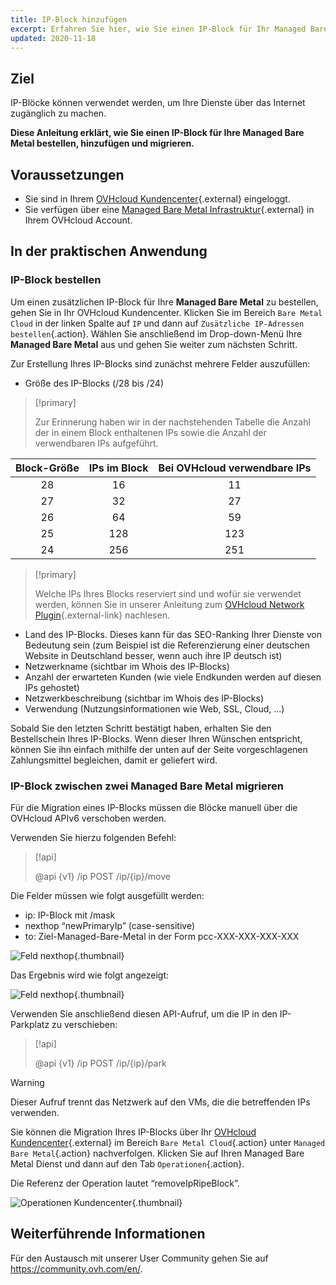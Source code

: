 ```yaml
---
title: IP-Block hinzufügen
excerpt: Erfahren Sie hier, wie Sie einen IP-Block für Ihr Managed Bare Metal Projekt bestellen
updated: 2020-11-18
---
```


## Ziel

IP-Blöcke können verwendet werden, um Ihre Dienste über das Internet zugänglich zu machen. 

**Diese Anleitung erklärt, wie Sie einen IP-Block für Ihre Managed Bare Metal bestellen, hinzufügen und migrieren.**

## Voraussetzungen

- Sie sind in Ihrem [OVHcloud Kundencenter](/links/manager){.external} eingeloggt.
- Sie verfügen über eine [Managed Bare Metal Infrastruktur](https://www.ovhcloud.com/de/managed-bare-metal/){.external} in Ihrem OVHcloud Account.

## In der praktischen Anwendung

### IP-Block bestellen

Um einen zusätzlichen IP-Block für Ihre **Managed Bare Metal** zu bestellen, gehen Sie in Ihr OVHcloud Kundencenter. Klicken Sie im Bereich `Bare Metal Cloud` in der linken Spalte auf `IP` und dann auf `Zusätzliche IP-Adressen bestellen`{.action}. Wählen Sie anschließend im Drop-down-Menü Ihre **Managed Bare Metal** aus und gehen Sie weiter zum nächsten Schritt.

Zur Erstellung Ihres IP-Blocks sind zunächst mehrere Felder auszufüllen:

- Größe des IP-Blocks (/28 bis /24)

> [!primary]
>
> Zur Erinnerung haben wir in der nachstehenden Tabelle die Anzahl der in einem Block enthaltenen IPs sowie die Anzahl der verwendbaren IPs aufgeführt.
> 

|Block-Größe|IPs im Block|Bei OVHcloud verwendbare IPs|
|:---:|:---:|:---:|
|28|16|11|
|27|32|27|
|26|64|59|
|25|128|123|
|24|256|251|

> [!primary]
>
> Welche IPs Ihres Blocks reserviert sind und wofür sie verwendet werden, können Sie in unserer Anleitung zum [OVHcloud Network Plugin](/pages/bare_metal_cloud/managed_bare_metal/plugin_ovh_network){.external-link} nachlesen.
>

- Land des IP-Blocks. Dieses kann für das SEO-Ranking Ihrer Dienste von Bedeutung sein (zum Beispiel ist die Referenzierung einer deutschen Website in Deutschland besser, wenn auch ihre IP deutsch ist)
- Netzwerkname (sichtbar im Whois des IP-Blocks)
- Anzahl der erwarteten Kunden (wie viele Endkunden werden auf diesen IPs gehostet)
- Netzwerkbeschreibung (sichtbar im Whois des IP-Blocks)
- Verwendung (Nutzungsinformationen wie Web, SSL, Cloud, ...)

Sobald Sie den letzten Schritt bestätigt haben, erhalten Sie den Bestellschein Ihres IP-Blocks. Wenn dieser Ihren Wünschen entspricht, können Sie ihn einfach mithilfe der unten auf der Seite vorgeschlagenen Zahlungsmittel begleichen, damit er geliefert wird.

### IP-Block zwischen zwei Managed Bare Metal migrieren

Für die Migration eines IP-Blocks müssen die Blöcke manuell über die OVHcloud APIv6 verschoben werden.

Verwenden Sie hierzu folgenden Befehl:

> [!api]
>
> @api {v1} /ip POST /ip/{ip}/move
> 

Die Felder müssen wie folgt ausgefüllt werden:

- ip: IP-Block mit /mask
- nexthop “newPrimaryIp” (case-sensitive)
- to: Ziel-Managed-Bare-Metal in der Form pcc-XXX-XXX-XXX-XXX

![Feld nexthop](images/move-api.png){.thumbnail}

Das Ergebnis wird wie folgt angezeigt:

![Feld nexthop](images/api-result.png){.thumbnail}

Verwenden Sie anschließend diesen API-Aufruf, um die IP in den IP-Parkplatz zu verschieben:

> [!api]
>
> @api {v1} /ip POST /ip/{ip}/park
> 

> [!warning]
>
> Dieser Aufruf trennt das Netzwerk auf den VMs, die die betreffenden IPs verwenden.
>

Sie können die Migration Ihres IP-Blocks über Ihr [OVHcloud Kundencenter](/links/manager){.external} im Bereich `Bare Metal Cloud`{.action} unter `Managed Bare Metal`{.action} nachverfolgen. Klicken Sie auf Ihren Managed Bare Metal Dienst und dann auf den Tab `Operationen`{.action}.

Die Referenz der Operation lautet “removeIpRipeBlock”.

![Operationen Kundencenter](images/operations.png){.thumbnail}

## Weiterführende Informationen

Für den Austausch mit unserer User Community gehen Sie auf <https://community.ovh.com/en/>.
